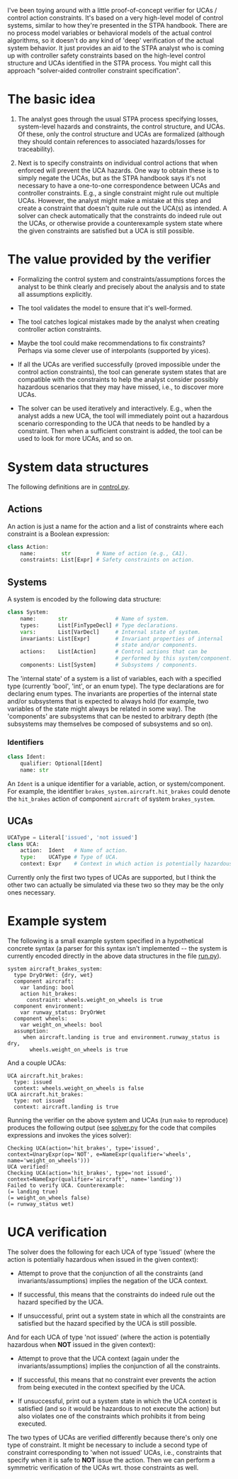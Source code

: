 I've been toying around with a little proof-of-concept verifier for
UCAs / control action constraints. It's based on a very high-level
model of control systems, similar to how they're presented in the STPA
handbook. There are no process model variables or behavioral models of
the actual control algorithms, so it doesn't do any kind of 'deep'
verification of the actual system behavior. It just provides an aid to
the STPA analyst who is coming up with controller safety constraints
based on the high-level control structure and UCAs identified in the
STPA process. You might call this approach "solver-aided controller
constraint specification".

# The basic idea

1. The analyst goes through the usual STPA process specifying losses,
system-level hazards and constraints, the control structure, and
UCAs. Of these, only the control structure and UCAs are formalized
(although they should contain references to associated hazards/losses
for traceability).

2. Next is to specify constraints on individual control actions that
when enforced will prevent the UCA hazards. One way to obtain these is
to simply negate the UCAs, but as the STPA handbook says it's not
necessary to have a one-to-one correspondence between UCAs and
controller constraints. E.g., a single constraint might rule out
multiple UCAs. However, the analyst might make a mistake at this step
and create a constraint that doesn't quite rule out the UCA(s) as
intended. A solver can check automatically that the constraints do
indeed rule out the UCAs, or otherwise provide a counterexample system
state where the given constraints are satisfied but a UCA is still
possible.

# The value provided by the verifier

- Formalizing the control system and constraints/assumptions forces
  the analyst to be think clearly and precisely about the analysis and
  to state all assumptions explicitly.

- The tool validates the model to ensure that it's well-formed.

- The tool catches logical mistakes made by the analyst when creating
  controller action constraints.

- Maybe the tool could make recommendations to fix constraints?
  Perhaps via some clever use of interpolants (supported by yices).

- If all the UCAs are verified successfully (proved impossible under
  the control action constraints), the tool can generate system states
  that are compatible with the constraints to help the analyst
  consider possibly hazardous scenarios that they may have missed,
  i.e., to discover more UCAs.

- The solver can be used iteratively and interactively. E.g., when the
  analyst adds a new UCA, the tool will immediately point out a
  hazardous scenario corresponding to the UCA that needs to be handled
  by a constraint. Then when a sufficient constraint is added, the
  tool can be used to look for more UCAs, and so on.

# System data structures

The following definitions are in [control.py](control.py).

## Actions

An action is just a name for the action and a list of constraints
where each constraint is a Boolean expression:

```python
class Action:
    name:        str        # Name of action (e.g., CA1).
    constraints: List[Expr] # Safety constraints on action.
```

## Systems

A system is encoded by the following data structure:

```python
class System:
    name:       str               # Name of system.
    types:      List[FinTypeDecl] # Type declarations.
    vars:       List[VarDecl]     # Internal state of system.
    invariants: List[Expr]        # Invariant properties of internal
                                  # state and/or components.
    actions:    List[Action]      # Control actions that can be
                                  # performed by this system/component.
    components: List[System]      # Subsystems / components.
```


The 'internal state' of a system is a list of variables, each with a
specified type (currently 'bool', 'int', or an enum type). The type
declarations are for declaring enum types. The invariants are
properties of the internal state and/or subsystems that is expected to
always hold (for example, two variables of the state might always be
related in some way). The 'components' are subsystems that can be
nested to arbitrary depth (the subsystems may themselves be composed
of subsystems and so on).

### Identifiers

```python
class Ident:
    qualifier: Optional[Ident]
    name: str
```

An `Ident` is a unique identifier for a variable, action, or
system/component. For example, the identifier
`brakes_system.aircraft.hit_brakes` could denote the `hit_brakes`
action of component `aircraft` of system `brakes_system`.

## UCAs

```python
UCAType = Literal['issued', 'not issued']
class UCA:
    action:  Ident   # Name of action.
    type:    UCAType # Type of UCA.
    context: Expr    # Context in which action is potentially hazardous.
```

Currently only the first two types of UCAs are supported, but I think
the other two can actually be simulated via these two so they may be
the only ones necessary.

# Example system

The following is a small example system specified in a hypothetical
concrete syntax (a parser for this syntax isn't implemented -- the
system is currently encoded directly in the above data structures in
the file [run.py](run.py)).

```
system aircraft_brakes_system:
  type DryOrWet: {dry, wet}
  component aircraft:
    var landing: bool
    action hit_brakes:
      constraint: wheels.weight_on_wheels is true
  component environment:
    var runway_status: DryOrWet
  component wheels:
    var weight_on_wheels: bool
  assumption:
     when aircraft.landing is true and environment.runway_status is dry,
       wheels.weight_on_wheels is true
```

And a couple UCAs:

```
UCA aircraft.hit_brakes:
  type: issued
  context: wheels.weight_on_wheels is false
UCA aircraft.hit_brakes:
  type: not issued
  context: aircraft.landing is true
```

Running the verifier on the above system and UCAs (run `make` to
reproduce) produces the following output (see [solver.py](solver.py)
for the code that compiles expressions and invokes the yices solver):

```
Checking UCA(action='hit_brakes', type='issued', context=UnaryExpr(op='NOT', e=NameExpr(qualifier='wheels', name='weight_on_wheels')))
UCA verified!
Checking UCA(action='hit_brakes', type='not issued', context=NameExpr(qualifier='aircraft', name='landing'))
Failed to verify UCA. Counterexample:
(= landing true)
(= weight_on_wheels false)
(= runway_status wet)
```

# UCA verification

The solver does the following for each UCA of type 'issued' (where the
action is potentially hazardous when issued in the given context):

- Attempt to prove that the conjunction of all the constraints (and
  invariants/assumptions) implies the negation of the UCA context.
  
- If successful, this means that the constraints do indeed rule out
  the hazard specified by the UCA.
  
- If unsuccessful, print out a system state in which all the
  constraints are satisfied but the hazard specified by the UCA is
  still possible.

And for each UCA of type 'not issued' (where the action is potentially
hazardous when **NOT** issued in the given context):

- Attempt to prove that the UCA context (again under the
  invariants/assumptions) implies the conjunction of all the
  constraints.

- If successful, this means that no constraint ever prevents the
  action from being executed in the context specified by the UCA.

- If unsuccessful, print out a system state in which the UCA context
  is satisfied (and so it would be hazardous to not execute the
  action) but also violates one of the constraints which prohibits it
  from being executed.

The two types of UCAs are verified differently because there's only
one type of constraint. It might be necessary to include a second type
of constraint corresponding to 'when not issued' UCAs, i.e.,
constraints that specify when it is safe to **NOT** issue the
action. Then we can perform a symmetric verification of the UCAs
wrt. those constraints as well.
